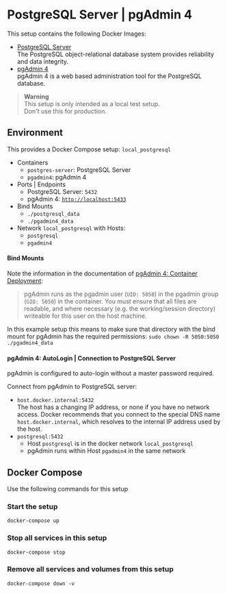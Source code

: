 # PostgreSQL Server | pgAdmin 4

This setup contains the following Docker Images:
- [PostgreSQL Server](https://hub.docker.com/_/postgres)  
  The PostgreSQL object-relational database system provides reliability and data integrity.
- [pgAdmin 4](https://hub.docker.com/r/dpage/pgadmin4)  
  pgAdmin 4 is a web based administration tool for the PostgreSQL database.

> **Warning**  
> This setup is only intended as a local test setup.  
> Don't use this for production.

## Environment
This provides a Docker Compose setup: `local_postgresql`

- Containers
  - `postgres-server`: PostgreSQL Server
  - `pgadmin4`: pgAdmin 4
- Ports | Endpoints
  - PostgreSQL Server: `5432`
  - pgAdmin 4: [`http://localhost:5433`](http://localhost:5433)
- Bind Mounts
  - `./postgresql_data`
  - `./pgadmin4_data`
- Network `local_postgresql` with Hosts:
     - `postgresql`
     - `pgadmin4`

#### Bind Mounts
Note the information in the documentation of [pgAdmin 4: Container Deployment](https://www.pgadmin.org/docs/pgadmin4/latest/container_deployment.html):

>pgAdmin runs as the pgadmin user (`UID: 5050`) in the pgadmin group (`GID: 5050`) in the container. You must ensure that all files are readable, and where necessary (e.g. the working/session directory) writeable for this user on the host machine.  

In this example setup this means to make sure that directory with the bind mount for pgAdmin has the required permissions: `sudo chown -R 5050:5050 ./pgadmin4_data`

#### pgAdmin 4: AutoLogin | Connection to PostgreSQL Server

pgAdmin is configured to auto-login without a master password required.

Connect from pgAdmin to PostgreSQL server:
- `host.docker.internal:5432`  
  The host has a changing IP address, or none if you have no 
  network access. Docker recommends that you connect to the 
  special DNS name `host.docker.internal`, which resolves to the 
  internal IP address used by the host.
- `postgresql:5432`  
   - Host `postgresql` is in the docker network `local_postgresql`
   - pgAdmin runs within Host `pgadmin4` in the same network


## Docker Compose

Use the following commands for this setup

### Start the setup

```
docker-compose up
```

### Stop all services in this setup

```
docker-compose stop
```

### Remove all services and volumes from this setup

```
docker-compose down -v
```
